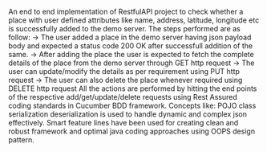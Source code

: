An end to end implementation of RestfulAPI project to check whether a place with user defined attributes like name, address, latitude, longitude etc is successfully added to the demo server.
The steps performed are as follow: 
-> The user added a place in the demo server having json payload body and expected a status code 200 OK after successfull addition of the same.
-> After adding the place the user is expected to fetch the complete details of the place from the demo server through GET http request
-> The user can update/modify the details as per requirement using PUT http request
-> The user can also delete the place whenever required using DELETE http request
All the actions are performed by hitting the end points of the respective add/get/update/delete requests using Rest Assured coding standards in Cucumber BDD framework.
Concepts like: POJO class serialization deserialization is used to handle dynamic and complex json effectively.
Smart feature lines have been used for creating clean and robust framework and optimal java coding approaches using OOPS design pattern.
